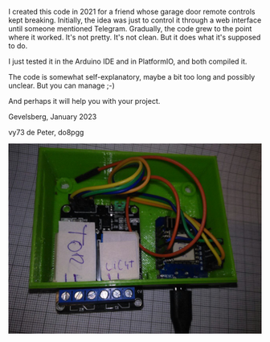
I created this code in 2021 for a friend whose garage door remote controls kept breaking. Initially, the idea was just to control it through a web interface until someone mentioned Telegram. Gradually, the code grew to the point where it worked. It's not pretty. It's not clean. But it does what it's supposed to do.

I just tested it in the Arduino IDE and in PlatformIO, and both compiled it.

The code is somewhat self-explanatory, maybe a bit too long and possibly unclear. But you can manage ;-)

And perhaps it will help you with your project.

Gevelsberg, January 2023

vy73 de Peter, do8pgg


![Alternativer Text](image/photo_2024-01-19_14-04-47.jpg)
